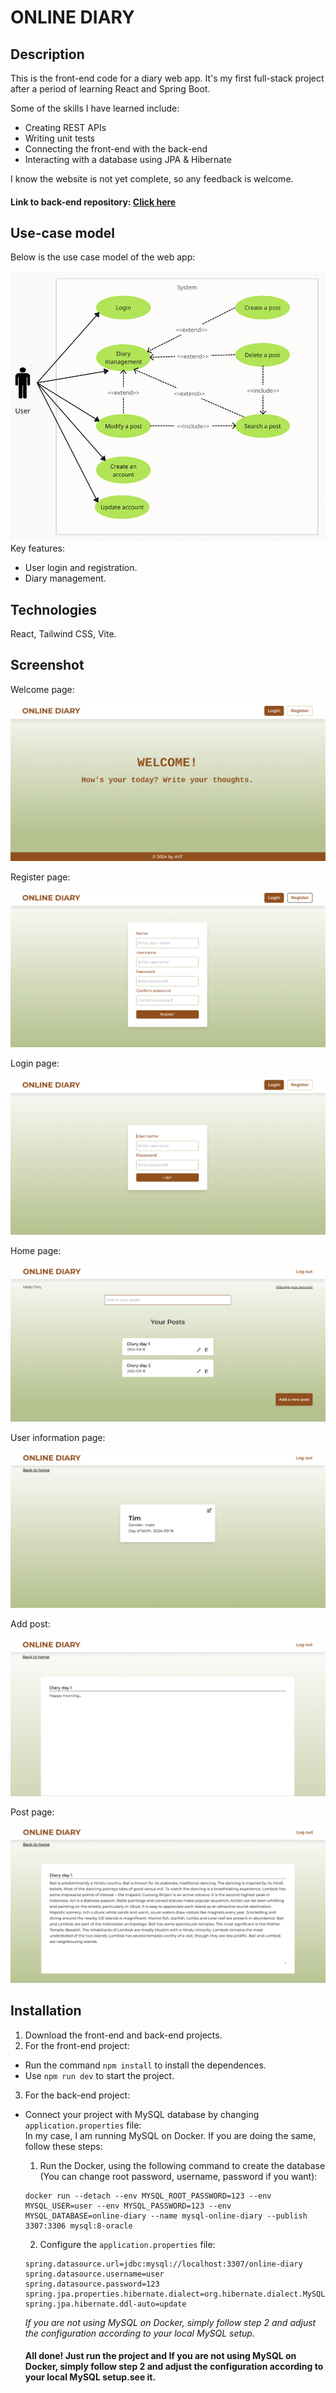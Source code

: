 # ONLINE DIARY
## Description
This is the front-end code for a diary web app.
It's my first full-stack project after a period of learning React and Spring Boot.  

Some of the skills I have learned include:
- Creating REST APIs
- Writing unit tests
- Connecting the front-end with the back-end
- Interacting with a database using JPA & Hibernate

I know the website is not yet complete, so any feedback is welcome.  

#### Link to back-end repository: [Click here](https://github.com/AST-tnbt/Online_Diary_Backend/)
## Use-case model
Below is the use case model of the web app:  

![Usecase model](/public/Usecase.png)
Key features: 
- User login and registration.
- Diary management.
## Technologies
React, Tailwind CSS, Vite.
## Screenshot
Welcome page:  

![welcome page](./readme/welcome_page.png)  

Register page:  

![register page](./readme/register_page.png)

Login page:  

![login page](./readme/login_page.png)

Home page:  

![home page](./readme/home_page.png)

User information page:  

![user information page](./readme/user_information.png)

Add post:  

![add post page](./readme/add_post.png)

Post page:  

![post page](./readme/post_page.png)
## Installation
1. Download the front-end and back-end projects.
2. For the front-end project:
- Run the command `npm install` to install the dependences. 
- Use `npm run dev` to start the project.
3. For the back-end project:
- Connect your project with MySQL database by changing `application.properties` file:  
In my case, I am running MySQL on Docker. If you are doing the same, follow these steps: 
    1. Run the Docker, using the following command to create the database (You can change root password, username, password if you want):
    ```
    docker run --detach --env MYSQL_ROOT_PASSWORD=123 --env MYSQL_USER=user --env MYSQL_PASSWORD=123 --env MYSQL_DATABASE=online-diary --name mysql-online-diary --publish 3307:3306 mysql:8-oracle
    ```
    2. Configure the `application.properties` file:
    ```
    spring.datasource.url=jdbc:mysql://localhost:3307/online-diary
    spring.datasource.username=user
    spring.datasource.password=123
    spring.jpa.properties.hibernate.dialect=org.hibernate.dialect.MySQL8Dialect
    spring.jpa.hibernate.ddl-auto=update
    ```
    *If you are not using MySQL on Docker, simply follow step 2 and adjust the configuration according to your local MySQL setup.*

    #### All done! Just run the project and If you are not using MySQL on Docker, simply follow step 2 and adjust the configuration according to your local MySQL setup.see it.
